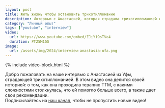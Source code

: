 ```yaml
---
layout: post
title: Жить жизнь чтобы остановить трихотилломанию 
description: Интервью с Анастасией, которая страдала трихотилломанией и проходила терапию
category: "Личный опыт"
tags: ["youtube", "interview"]
video:
  url: https://www.youtube.com/embed/ZJiY19sTVo4
  duration: PT25M15S
image:
  url: /assets/img/2024/interview-anastasia-ufa.png
---
```


{% include video-block.html %}

Добро пожаловать на наше интервью с Анастасией из Уфы, страдающей трихотилломанией. В этом видео она делится своей историей: о том, как она проходила терапию ТТМ, 
с какими сложностями столкнулась, что ей помогло больше всего, а также дает свои рекомендации.   
Подписывайтесь на <a href="https://www.youtube.com/@ttm-help" rel="nofollow">наш канал</a>, чтобы не пропустить новые видео! 
